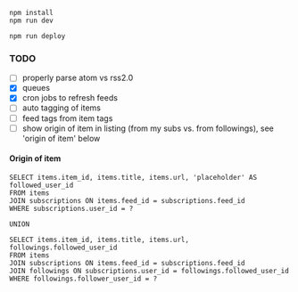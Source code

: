 ```
npm install
npm run dev
```

```
npm run deploy
```

### TODO
- [ ] properly parse atom vs rss2.0
- [x] queues
- [x] cron jobs to refresh feeds
- [ ] auto tagging of items
- [ ] feed tags from item tags
- [ ] show origin of item in listing (from my subs vs. from followings), see 'origin of item' below

#### Origin of item
```
SELECT items.item_id, items.title, items.url, 'placeholder' AS followed_user_id
FROM items
JOIN subscriptions ON items.feed_id = subscriptions.feed_id
WHERE subscriptions.user_id = ?

UNION

SELECT items.item_id, items.title, items.url, followings.followed_user_id
FROM items
JOIN subscriptions ON items.feed_id = subscriptions.feed_id
JOIN followings ON subscriptions.user_id = followings.followed_user_id
WHERE followings.follower_user_id = ?

```